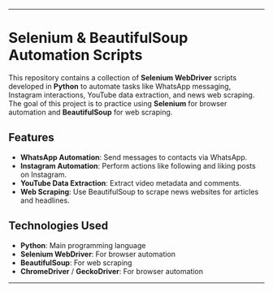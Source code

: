 
---
# Selenium & BeautifulSoup Automation Scripts

This repository contains a collection of **Selenium WebDriver** scripts developed in **Python** to automate tasks like WhatsApp messaging, Instagram interactions, YouTube data extraction, and news web scraping. The goal of this project is to practice using **Selenium** for browser automation and **BeautifulSoup** for web scraping.

## Features
- **WhatsApp Automation**: Send messages to contacts via WhatsApp.
- **Instagram Automation**: Perform actions like following and liking posts on Instagram.
- **YouTube Data Extraction**: Extract video metadata and comments.
- **Web Scraping**: Use BeautifulSoup to scrape news websites for articles and headlines.
  
## Technologies Used
- **Python**: Main programming language
- **Selenium WebDriver**: For browser automation
- **BeautifulSoup**: For web scraping
- **ChromeDriver** / **GeckoDriver**: For browser automation

---
